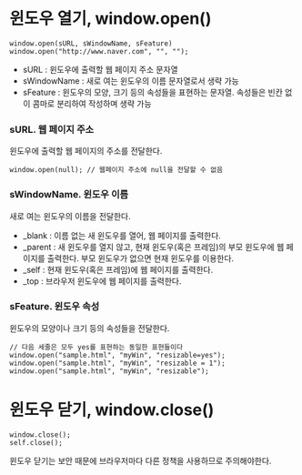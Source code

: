 # 윈도우 열기, window.open()

```
window.open(sURL, sWindowName, sFeature)
window.open("http://www.naver.com", "", "");
```

- sURL : 윈도우에 출력할 웹 페이지 주소 문자열
- sWindowName : 새로 여는 윈도우의 이름 문자열로서 생략 가능
- sFeature : 윈도우의 모양, 크기 등의 속성들을 표현하는 문자열. 속성들은 빈칸 없이 콤마로 분리하여 작성하며 생략 가능



### sURL. 웹 페이지 주소

윈도우에 출력할 웹 페이지의 주소를 전달한다.   

`window.open(null); // 웹페이지 주소에 null을 전달할 수 없음`


### sWindowName. 윈도우 이름

새로 여는 윈도우의 이름을 전달한다.

- _blank : 이름 없는 새 윈도우를 열어, 웹 페이지를 출력한다.
- _parent : 새 윈도우를 열지 않고, 현재 윈도우(혹은 프레임)의 부모 윈도우에 웹 페이지를 출력한다. 부모 윈도우가 없으면 현재 윈도우를 이용한다.
- _self : 현재 윈도우(혹은 프레임)에 웹 페이지를 출력한다.
- _top : 브라우저 윈도우에 웹 페이지를 출력한다.


### sFeature. 윈도우 속성

윈도우의 모양이나 크기 등의 속성들을 전달한다.

```
// 다음 세줄은 모두 yes를 표현하는 동일한 표현들이다
window.open("sample.html", "myWin", "resizable=yes");
window.open("sample.html", "myWin", "resizable = 1");
window.open("sample.html", "myWin", "resizable");
```





# 윈도우 닫기, window.close()

```
window.close();
self.close();
```

윈도우 닫기는 보안 때문에 브라우저마다 다른 정책을 사용하므로 주의해야한다.